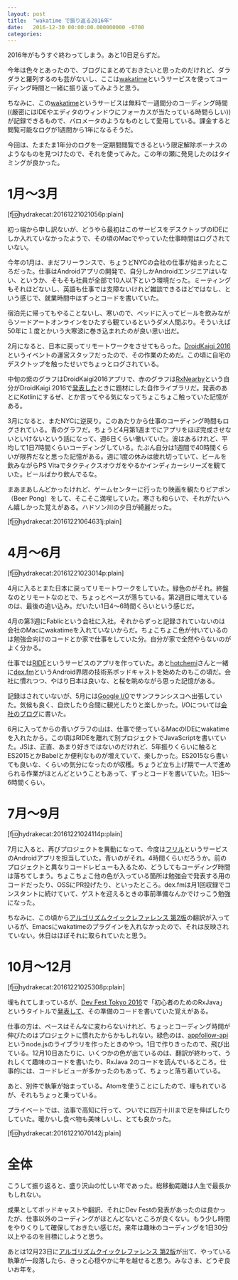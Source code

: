 ```yaml
---
layout: post
title:  "wakatime で振り返る2016年"
date:   2016-12-30 00:00:00.000000000 -0700
categories: 
---
```


2016年がもうすぐ終わってしまう。あと10日足らずだ。

今年は色々とあったので、ブログにまとめておきたいと思ったのだけれど、ダラダラと羅列するのも芸がないし、ここは[wakatime](https://wakatime.com)というサービスを使ってコーディング時間と一緒に振り返ってみようと思う。

<!-- more -->

ちなみに、この[wakatime](https://wakatime.com)というサービスは無料で一週間分のコーディング時間((厳密にはIDEやエディタのウィンドウにフォーカスが当たっている時間らしい))が記録できるもので、バロメータのようなものとして愛用している。課金すると閲覧可能なログが1週間から1年になるそうだ。

今回は、たまたま1年分のログを一定期間閲覧できるという限定解除ボーナスのようなものを見つけたので、それを使ってみた。この年の瀬に発見したのはタイミングが良かった。

# 1月〜3月
[f:id:hydrakecat:20161221021056p:plain]

初っ端から申し訳ないが、どうやら最初はこのサービスをデスクトップのIDEにしか入れていなかったようで、その頃のMacでやっていた仕事時間はログされていない。

今年の1月は、まだフリーランスで、ちょうどNYCの会社の仕事が始まったところだった。仕事はAndroidアプリの開発で、自分しかAndroidエンジニアはいない、というか、そもそも社員が全部で10人以下という環境だった。ミーティングもそれほどないし、英語も仕事では支障ないけれど雑談できるほどではなし、という感じで、就業時間中はずっとコードを書いていた。

宿泊先に帰ってもやることないし、寒いので、ベッドに入ってビールを飲みながらソードアートオンラインをひたすら観ているというダメ人間ぶり。そういえば50年に１度とかいう大寒波に巻き込まれたのが良い思い出だ。

2月になると、日本に戻ってリモートワークをさせてもらった。[DroidKaigi 2016](https://droidkaigi.github.io/2016/)というイベントの運営スタッフだったので、その作業のためだ。この頃に自宅のデスクトップを触ったせいでちょっとログされている。

中旬の紫のグラフはDroidKaigi2016アプリで、赤のグラフは[RxNearby](https://github.com/hkurokawa/RxNearby)という自分がDroidKaigi 2016で[発表した](https://droidkaigi.github.io/2016/timetable.html#session-2016-02-19-15-50-16-20-d)ときに題材にした自作ライブラリだ。発表のあとにKotlinにするぜ、とか言ってやる気になってちょこちょこ触っていた記憶がある。

3月になると、またNYCに逆戻り。このあたりから仕事のコーディング時間もログされている。青のグラフだ。ちょうど4月第1週までにアプリをほぼ完成させないといけないという話になって、週6日くらい働いていた。波はあるけれど、平均して1日7時間くらいコーディングしている。たぶん自分は1週間で40時間くらいが限界だなと思った記憶がある。週に1度の休みは疲れ切っていて、ビールを飲みながらPS Vitaでタクティクスオウガをやるかインディカーシリーズを観ていた。ビールばかり飲んでるな。

まあまあしんどかったけれど、ゲームセンターに行ったり映画を観たりビアポン（Beer Pong）をして、そこそこ満喫していた。寒さも和らいで、それがたいへん嬉しかった覚えがある。ハドソン川の夕日が綺麗だった。

[f:id:hydrakecat:20161221064631j:plain]

# 4月〜6月
[f:id:hydrakecat:20161221023014p:plain]

4月に入るとまた日本に戻ってリモートワークをしていた。緑色のがそれ。終盤なのとリモートなのとで、ちょっとペースが落ちている。第2週目に増えているのは、最後の追い込み。だいたい1日4〜6時間くらいという感じだ。

4月の第3週にFablicという会社に入社。それからずっと記録されていないのは会社のMacにwakatimeを入れていないからだ。ちょこちょこ色が付いているのは勉強会向けのコードとか家で仕事をしていた分。自分が家で全然やらないのがよく分かる。

仕事では[RIDE](https://ride.jp/)というサービスのアプリを作っていた。あと[hotchemi](https://twitter.com/hotchemi)さんと一緒に[dex.fm](http://dex.fm)というAndroid界隈の技術系ポッドキャストを始めたのもこの頃だ。会社に慣れつつ、やはり日本は良いな、と桜を眺めながら思った記憶がある。

記録はされていないが、5月には[Google I/O](https://events.google.com/io2016/)でサンフランシスコへ出張していた。気候も良く、自炊したり合間に観光したりと楽しかった。I/Oについては[会社のブログ](http://in.fablic.co.jp/entry/2016/05/30/095730)に書いた。

6月に入ってからの青いグラフの山は、仕事で使っているMacのIDEにwakatimeを入れたから。この頃はRIDEを離れて別プロジェクトでJavaScriptを書いていた。JSは、正直、あまり好きではないのだけれど、5年振りくらいに触るとES2015とかBabelとか便利なものが増えていて、楽しかった。ES2015なら書いても良いな、くらいの気分になったのが収穫。ちょうど立ち上げ期で一人で進められる作業がほとんどということもあって、ずっとコードを書いていた。1日5〜6時間くらい。

# 7月〜9月
[f:id:hydrakecat:20161221024114p:plain]

7月に入ると、再びプロジェクトを異動になって、今度は[フリル](https://fril.jp/)というサービスのAndroidアプリを担当していた。青いのがそれ。4時間くらいだろうか。前のプロジェクトと異なりコードレビューも入るため、どうしてもコーディング時間は落ちてしまう。ちょこちょこ他の色が入っている箇所は勉強会で発表する用のコードだったり、OSSにPR投げたり、といったところ。dex.fmは月1回収録でコンスタントに続けていて、ゲストを迎えるときの事前準備なんかでけっこう勉強になった。

ちなみに、この頃から[アルゴリズムクイックレファレンス 第2版](https://www.amazon.co.jp/%E3%82%A2%E3%83%AB%E3%82%B4%E3%83%AA%E3%82%BA%E3%83%A0%E3%82%AF%E3%82%A4%E3%83%83%E3%82%AF%E3%83%AA%E3%83%95%E3%82%A1%E3%83%AC%E3%83%B3%E3%82%B9-%E7%AC%AC2%E7%89%88-George-T-Heineman/dp/4873117852)の翻訳が入っているが、Emacsにwakatimeのプラグインを入れなかったので、それは反映されていない。休日はほぼそれに取られていたと思う。

# 10月〜12月
[f:id:hydrakecat:20161221025308p:plain]

埋もれてしまっているが、[Dev Fest Tokyo 2016](https://gdg-tokyo.connpass.com/event/38927/)で「初心者のためのRxJava」というタイトルで[発表して](https://speakerdeck.com/hkurokawa/chu-xin-zhe-falsetamefalse-rxjava)、その準備のコードを書いていた覚えがある。

仕事の方は、ペースはそんなに変わらないけれど、ちょっとコーディング時間が伸びたのはプロジェクトに慣れたからかもしれない。緑色のは、[appfollow-api](https://www.npmjs.com/package/appfollow-api)というnode.jsのライブラリを作ったときのやつ。1日で作りきったので、飛び出ている。12月10日あたりに、いくつかの色が出ているのは、翻訳が終わって、うれしくて趣味のコードを書いたり、RxJava 2のコードを読んでいるところ。仕事的には、コードレビューが多かったのもあって、ちょっと落ち着いている。

あと、別件で執筆が始まっている。Atomを使うことにしたので、埋もれているが、それもちょっと乗っている。

プライベートでは、法事で高知に行って、ついでに四万十川まで足を伸ばしたりしていた。暖かいし食べ物も美味しいし、とても良かった。

[f:id:hydrakecat:20161221070142j:plain]

# 全体
こうして振り返ると、盛り沢山の忙しい年であった。総移動距離は人生で最長かもしれない。

成果としてポッドキャストや翻訳、それにDev Festの発表があったのは良かったが、仕事以外のコーディングがほとんどないところが良くない。もう少し時間をやりくりして確保しておきたい感じだ。来年は趣味のコーディングを1日30分以上やるのを目標にしようと思う。

あとは12月23日に[アルゴリズムクイックレファレンス 第2版](https://www.amazon.co.jp/%E3%82%A2%E3%83%AB%E3%82%B4%E3%83%AA%E3%82%BA%E3%83%A0%E3%82%AF%E3%82%A4%E3%83%83%E3%82%AF%E3%83%AA%E3%83%95%E3%82%A1%E3%83%AC%E3%83%B3%E3%82%B9-%E7%AC%AC2%E7%89%88-George-T-Heineman/dp/4873117852)が出て、やっている執筆が一段落したら、きっと心穏やかに年を越せると思う。みなさま、どうぞ良いお年を。
